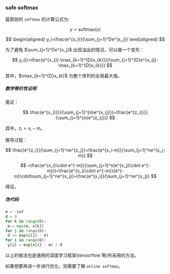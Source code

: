 ### safe softmax

最原始的 `softmax` 的计算公式为:

$$
y=\mathrm{softmax}(x)
$$

$$
\begin{aligned}
y_i=\frac{e^{x_i}}{\sum_{j=1}^De^{x_j}}
\end{aligned}
$$

为了避免 $\sum_{j=1}^De^{x_j}$ 出现溢出的情况，可以做一个变形：

$$
y_{i}=\frac{e^{x_{i}-\max_{k=1}^{D}x_{k}}}{\sum_{j=1}^{D}e^{x_{j}-\max_{k=1}^{D}x_{k}}}
$$

其中，$\max_{k=1}^{D}x_{k}$ 为整个序列的全局最大值。

##### 数学等价性证明
需证：

$$
\frac{e^{x_{i}}}{\sum_{j=1}^{n}e^{x_{j}}}=\frac{e^{z_{i}}}{\sum_{j=1}^{n}e^{z_{j}}}
$$

其中，$z_i=x_i-m$。

推导过程：

$$
\frac{e^{z_i}}{\sum_{j=1}^ne^{z_j}}=\frac{e^{x_i-m}}{\sum_{j=1}^ne^{x_j-m}}
$$

$$
=\frac{e^{x_i}\cdot e^{-m}}{\sum_{j=1}^n(e^{x_j}\cdot e^{-m})}=\frac{e^{x_i}\cdot e^{-m}}{e^{-m}\cdot\sum_{j=1}^ne^{x_j}}=\frac{e^{x_i}}{\sum_{j=1}^ne^{x_j}}
$$

得证。

##### 伪代码

```python
m = -inf
d = 0
for k in range(D):
 m = max(m, x[k])
for j in range(D):
 d += exp(x[j] - m)
for i in range(D):
 y[i] = exp(x[i] - m) / d
```

以上的做法也是通用的深度学习框架(tensorflow 等)所采用的方法。

如果想要再进一步进行优化，则需要了解 `online softmax`。